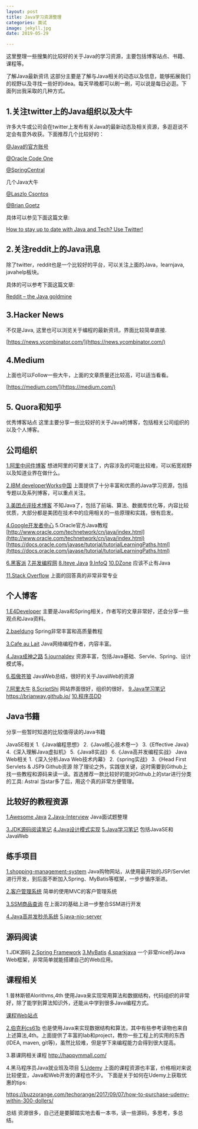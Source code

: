 ```yaml
---
layout: post
title: Java学习资源整理
categories: 面试
image: jekyll.jpg
date: 2019-05-29

---
```


这里整理一些搜集的比较好的关于Java的学习资源，主要包括博客站点、书籍、课程等。

了解Java最新资讯
这部分主要是了解与Java相关的动态以及信息，能够拓展我们的视野以及寻找一些好的idea。每天早晚都可以刷一刷，可以说是每日必逛。下面列出我采取的几种方式。

## **1.关注twitter上的Java组织以及大牛** ##
许多大牛或公司会在twitter上发布有关Java的最新动态及相关资源，多逛逛说不定会有意外收获。下面推荐几个比较好的：

[@Java的官方账号](https://twitter.com/java)

[@Oracle Code One](https://twitter.com/OracleCodeOne)

[@SpringCentral](https://twitter.com/springcentral)

几个Java大牛

[@Laszlo Csontos](https://twitter.com/springunidotcom)

[@Brian Goetz](https://twitter.com/BrianGoetz)

具体可以参见下面这篇文章:

[How to stay up to date with Java and Tech? Use Twitter!](https://www.e4developer.com/2018/04/22/how-to-stay-up-to-date-with-java-and-tech-use-twitter/)

## **2.关注reddit上的Java讯息** ##
除了twitter，reddit也是一个比较好的平台，可以关注上面的Java，learnjava, javahelp板块。



具体的可以参考下面这篇文章:

[Reddit – the Java goldmine](https://www.e4developer.com/2018/08/05/reddit-the-java-goldmine/)

## **3.Hacker News** ##
不仅是Java, 这里也可以浏览关于编程的最新资讯，界面比较简单直接.

[https://news.ycombinator.com/](https://news.ycombinator.com/)

## **4.Medium** ##
上面也可以Follow一些大牛，上面的文章质量还比较高，可以适当看看。

[https://medium.com/](https://medium.com/)

## **5. Quora和知乎** ##
优秀博客站点
这里主要分享一些比较好的关于Java的博客，包括相关公司组织的以及个人博客。

## **公司组织** ##
[1.阿里中间件博客](http://jm.taobao.org/)
想进阿里的可要关注了，内容涉及的可能比较难，可以拓宽视野以及知道业界在做什么。

[2.IBM developerWorks中国](https://www.ibm.com/developerworks/cn/java/)
上面提供了十分丰富和优质的Java学习资源，包括专题以及系列博客，可以重点关注。

[3.美团点评技术博客](https://tech.meituan.com/?l=80&pos=0)
不知Java了，包括了前端、算法、数据库优化等，内容比较优质，大部分都是美团在技术中的应用相关的一些原理和实践，很有启发。

[4.Google开发者中心](https://developers.google.cn/)
5.Oracle官方Java教程
[http://www.oracle.com/technetwork/cn/java/index.html](http://www.oracle.com/technetwork/cn/java/index.html)
[https://docs.oracle.com/javase/tutorial/tutorialLearningPaths.html](https://docs.oracle.com/javase/tutorial/tutorialLearningPaths.html)

[6.黑客派](https://hacpai.com/)
[7.并发编程网](http://ifeve.com/)
[8.Iteye Java](http://www.iteye.com/)
[9.InfoQ](http://www.infoq.com/cn/)
[10.DZone](https://dzone.com/)
应该不止有Java

[11.Stack Overflow](https://stackoverflow.com/)
上面的回答真的非常非常专业

## **个人博客** ##
[1.E4Developer](https://www.e4developer.com/start-here/)
主要是Java和Spring相关，作者写的文章非常好，还会分享一些观点和Java资料。

[2.baeldung](href="https://www.baeldung.com/)
Spring非常丰富和高质量教程

[3.Cafe au Lait](http://www.cafeaulait.org/)
Java网络编程作者，内容丰富。

[4.Java成神之路](http://www.hollischuang.com/)
[5.journaldev](https://www.journaldev.com/)
资源丰富，包括Java基础、Servle、Spring、设计模式等。

[6.孤傲苍狼](http://www.cnblogs.com/xdp-gacl/p/3729033.html)
JavaWeb总结，很好的关于JavaWeb的资源

[7.阿里大牛](http://wuchong.me/)
[8.ScriptShi](https://www.xjtushilei.com/)
网站界面很好，组织的很好。
[9.Java学习笔记https://brianway.github.io/](https://brianway.github.io/)
[10.程序员DD](http://blog.didispace.com/)

## **Java书籍** ##
分享一些暂时知道的比较值得读的Java书籍

JavaSE相关
1.《Java编程思想》
2.《Java核心技术卷一》
3.《Effective Java》
4.《深入理解Java虚拟机》
5.《Java8实战》
6.《Java高并发编程实战》
Java Web相关
1.《深入分析Java Web技术内幕》
2.《spring实战》
3.《Head First Servlets & JSP》
Github资源
除了理论之外，实践很关键，这时需要到Github上找一些教程和源码来读一读。首选推荐一款比较好的能对Github上的star进行分类的工具: Astral
当star多了后，用这个真的非常方便管理。


## **比较好的教程资源** ##
[1.Awesome Java](https://github.com/akullpp/awesome-java)
[2.Java-Interview](https://github.com/crossoverJie/Java-Interview)
Java面试题整理

[3.JDK源码阅读笔记](https://github.com/seaswalker/JDK)
[4.Java设计模式实现](https://github.com/iluwatar/java-design-patterns)
[5.Java学习笔记](https://github.com/brianway/java-learning)
包括JavaSE和JavaWeb

## **练手项目** ##
[1.shopping-management-system](https://github.com/zhanglei-workspace/shopping-management-system)
Java购物网站，从使用最开始的JSP/Servlet进行开发，到后面不断加入Spring、MyBatis等框架，一步步循序渐进。

[2.客户管理系统](https://github.com/codingXiaxw/CustomerManagement)
简单的使用MVC的客户管理系统

[3.SSM商品查询](https://github.com/codingXiaxw/ssm)
在上面2的基础上进一步整合SSM进行开发

[4.Java高并发秒杀系统](https://github.com/codingXiaxw/seckill)
[5.java-nio-server](https://github.com/jjenkov/java-nio-server)
## **源码阅读** ##
1.JDK源码
[2.Spring Framework](https://github.com/spring-projects/spring-framework)
[3.MyBatis](https://github.com/mybatis/mybatis-3)
[4.sparkjava](https://github.com/perwendel/spark/)
一个非常nice的Java Web框架，非常简单就能搭建自己的Web应用。

## **课程相关** ##
1.普林斯顿Alorithms,4th
使用Java来实现常用算法和数据结构，代码组织的非常好，除了能学到算法知识外，还能从中学到很多Java编程方式。

[课程Web站点](https://algs4.cs.princeton.edu/home/)

[2.伯克利cs61b](http://datastructur.es/sp17/index.html)
也是使用Java来实现数据结构和算法，其中有些参考读物也来自上述算法,4th。上面提供了丰富的lab和project，教你一些工程上的实用的东西(IDEA, maven, git等)，虽然比较难，但是学下来编程能力会得到很大提高。

3.慕课网相关课程
http://happymmall.com/

4.黑马程序员Java就业班及项目
[5.Udemy](https://www.udemy.com/)
上面的课程资源也丰富，价格相对来说比较便宜，Java和Web开发的课程也不少。
下面是关于如何在Udemy上获取优惠的tips:

https://buzzorange.com/techorange/2017/09/07/how-to-purchase-udemy-within-300-dollers/

总结
资源很多，自己还是要脚踏实地去看一本书，读一些源码，多思考，多总结。
